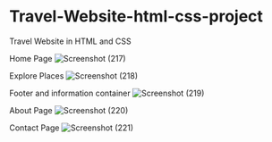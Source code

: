 # Travel-Website-html-css-project
Travel Website in HTML and CSS

Home Page
![Screenshot (217)](https://user-images.githubusercontent.com/75206565/224010615-08653789-bd2e-4c97-84c5-3e585760b790.png)

Explore Places
![Screenshot (218)](https://user-images.githubusercontent.com/75206565/224010722-0a4d72bb-9dcf-4e3c-9bdf-5f7d66dced9c.png)

Footer and information container
![Screenshot (219)](https://user-images.githubusercontent.com/75206565/224011027-55b25358-39c9-4352-bb64-23105969b4d1.png)

About Page
![Screenshot (220)](https://user-images.githubusercontent.com/75206565/224011092-01c51227-a603-4514-b828-6c4db990e368.png)

Contact Page
![Screenshot (221)](https://user-images.githubusercontent.com/75206565/224011142-504abe77-9ed0-4258-9759-e20f52cce275.png)


